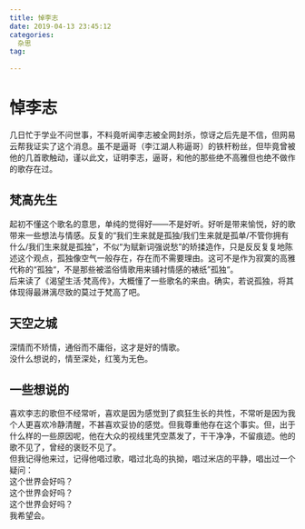 ```yaml
---
title: 悼李志
date: 2019-04-13 23:45:12
categories:
  杂思
tag: 
  
---
```


# 悼李志

几日忙于学业不问世事，不料竟听闻李志被全网封杀，惊讶之后先是不信，但网易云帮我证实了这个消息。虽不是逼哥（李江湖人称逼哥）的铁杆粉丝，但毕竟曾被他的几首歌触动，谨以此文，证明李志，逼哥，和他的那些绝不高雅但也绝不做作的歌存在过。   

<!--more-->

## 梵高先生

起初不懂这个歌名的意思，单纯的觉得好——不是好听。好听是带来愉悦，好的歌带来一些想法与情感。反复的“我们生来就是孤独/我们生来就是孤单/不管你拥有什么/我们生来就是孤独”，不似“为赋新词强说愁”的矫揉造作，只是反反复复地陈述这个观点，孤独像空气一般存在，存在而不需要理由。这可不是作为寂寞的高雅代称的“孤独“，不是那些被滥俗情歌用来铺衬情感的裱纸”孤独“。  
后来读了《渴望生活·梵高传》，大概懂了一些歌名的来由。确实，若说孤独，将其体现得最淋漓尽致的莫过于梵高了吧。  
## 天空之城

深情而不矫情，通俗而不庸俗，这才是好的情歌。  
没什么想说的，情至深处，红笺为无色。  


## 一些想说的

喜欢李志的歌但不经常听，喜欢是因为感觉到了疯狂生长的共性，不常听是因为我个人更喜欢冷静清醒，不甚喜欢妥协的感觉。但我尊重他存在这个事实。但，出于什么样的一些原因呢，他在大众的视线里凭空蒸发了，干干净净，不留痕迹。他的歌不见了，曾经的褒贬不见了。  
但我记得他来过，记得他唱过歌，唱过北岛的执拗，唱过米店的平静，唱出过一个疑问：  
这个世界会好吗？  
这个世界会好吗？  
这个世界会好吗？  
我希望会。  
